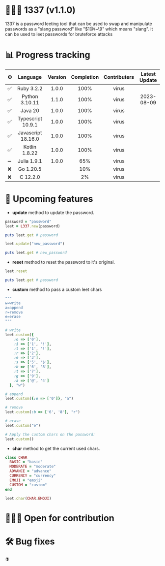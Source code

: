 # 👨🏽‍💻 1337 (v1.1.0)
1337 is a password leeting tool that can be used to swap and manipulate passwords as a "slang password" like "$1@/~\9" which means "slang". it can be used to leet passwords for bruteforce attacks

# 📊 Progress tracking
|⚙️| Language            | Version    | Completion   | Contributers  | Latest Update |
|---|:------------------:|:----------:|:------------:|:--------------:|:------------:|
|✅| Ruby 3.2.2          | 1.0.0     | 100%          | virus         |
|✅| Python 3.10.11      | 1.1.0     | 100%          | virus         | 2023-08-09
|✅| Java 20             | 1.0.0     | 100%          | virus         |
|✅| Typescript 10.9.1   | 1.0.0     | 100%          | virus         |
|✅| Javascript 18.16.0  | 1.0.0     | 100%          | virus         |
|✅| Kotlin 1.8.22       | 1.0.0     | 100%          | virus         |
|➖| Julia 1.9.1         | 1.0.0     | 65%           | virus         |
|❌| Go 1.20.5           |           | 10%           | virus         |
|❌| C 12.2.0            |           | 2%            | virus         |

# 💭 Upcoming features
- **update** method to update the password.
```ruby
password = "password"
leet = L337.new(password)

puts leet.get # password

leet.update("new_password")

puts leet.get # new_password
```

- **reset** method to reset the password to it's original.
```ruby
leet.reset

puts leet.get # password
```

- **custom** method to pass a custom leet chars
```ruby
"""
w=write
a=append
r=remove
e=erase
"""

# write
leet.custom({
    :o => ['0'],
    :i => ['1', '!'],
    :l => ['1', '!'],
    :r => ['2'],
    :e => ['3'],
    :s => ['5', '$'],
    :b => ['6', '8'],
    :t => ['7'],
    :g => ['9'],
    :a => ['@', '4']
  }, "w")

# append
leet.custom({:o => ['0']}, "a")

# remove
leet.custom(:b => ['6', '8'], "r")

# erase
leet.custom("e")

# Apply the custom chars on the password:
leet.custom()
```

- **char** method to get the current used chars.
```ruby
class CHAR
  BASIC = "basic"
  MODERATE = "moderate"
  ADVANCE = "advance"
  CURRENCY = "currency"
  EMOJI = "emoji"
  CUSTOM = "custom"
end

leet.char(CHAR.EMOJI)
```
# 👷🏽‍♂️ Open for contribution

# 🛠️ Bug fixes
🪰
